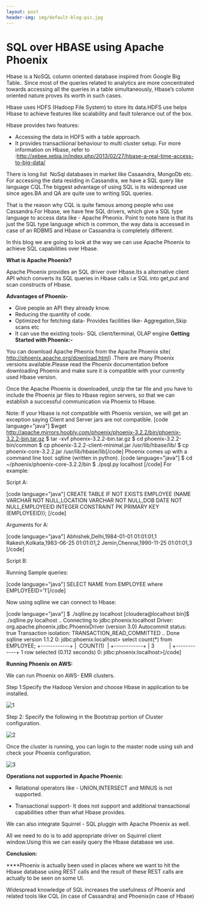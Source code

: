 ```yaml
---
layout: post
header-img: img/default-blog-pic.jpg
---
```


# SQL over HBASE using Apache Phoenix

Hbase is a NoSQL column oriented database inspired from Google Big Table.. Since most of the queries related to analytics are more concentrated towards accessing all the queries in a table simultaneously, Hbase’s column oriented nature proves its worth in such cases.

Hbase uses HDFS (Hadoop File System) to store its data.HDFS use helps Hbase to achieve features like scalability and fault tolerance out of the box.

Hbase provides two features:

  * Accessing the data in HDFS with a table approach.
  * It provides transactiional behaviour to multi cluster setup.
For more information on Hbase, refer to :<http://xebee.xebia.in/index.php/2013/02/27/hbase-a-real-time-access-to-big-data/>

There is long list  NoSql databases in market like Casaandra, MongoDb etc. For accessing the data residing in Cassandra, we have a SQL query like language CQL.The biggest advantage of using SQL is its widespread use since ages.BA and QA are quite use to writing SQL queries.

That is the reason why CQL is quite famous among people who use Cassandra.For Hbase, we have few SQL drivers, which give a SQL type language to access data like - Apache Pheonix. Point to note here is that its just the SQL type language which is common, the way data is accessed in case of an RDBMS and Hbase or Cassandra is completely different.

In this blog we are going to look at the way we can use Apache Phoenix to achieve SQL capabilities over Hbase. 

**What is Apache Phoenix?**

Apache Phoenix provides an SQL driver over Hbase.Its a alternative client API which converts its SQL queries in Hbase calls i.e SQL into get,put and scan constructs of Hbase.

**Advantages of Phoenix-**

  * Give people an API they already know.
  * Reducing the quantity of code.
  * Optimized for fetching data- Provides facilities like- Aggregation,Skip scans etc
  * It can use the existing tools- SQL client/terminal, OLAP engine
**Getting Started with Phoenix:-**

You can download Apache Pheonix from the Apache Phoenix site( <http://phoenix.apache.org/download.html>) .There are many Phoenix versions available.Please read the Phoenix documentation before downloading Phoenix and make sure it is compatible with your currently used Hbase version.

Once the Apache Phoenix is downloaded, unzip the tar file and you have to include the Phoenix jar files to Hbase region servers, so that we can establish a successful communication via Phoenix to Hbase.

Note: If your Hbase is not compatible with Phoenix version, we will get an exception saying Client and Server jars are not compatible. [code language="java"] $wget http://apache.mirrors.hoobly.com/phoenix/phoenix-3.2.2/bin/phoenix-3.2.2-bin.tar.gz $ tar -xvf phoenix-3.2.2-bin.tar.gz $ cd phoenix-3.2.2-bin/common $ cp phoenix-3.2.2-client-minimal.jar /usr/lib/hbase/lib/ $ cp phoenix-core-3.2.2.jar /usr/lib/hbase/lib</span>[/code] Phoenix comes up with a command line tool: sqlline (written in python). [code language="java"] $ cd ~/phoenix/phoenix-core-3.2.2/bin $ ./psql.py localhost <sql-script A> <argument for the scrit A> <second-sql script B> <arguments forscript B> [/code] For example: 

Script A:

[code language="java"] CREATE TABLE IF NOT EXISTS EMPLOYEE (NAME VARCHAR NOT NULL,LOCATION VARCHAR NOT NULL,DOB DATE NOT NULL,EMPLOYEEID INTEGER CONSTRAINT PK PRIMARY KEY (EMPLOYEEID)); [/code] 

Arguments for A:

[code language="java"] Abhishek,Delhi,1984-01-01 01:01:01,1 Rakesh,Kolkata,1983-06-25 01:01:01,2 Jemin,Chennai,1990-11-25 01:01:01,3 [/code] 

Script B:

Running Sample queries:

[code language="java"] SELECT NAME from EMPLOYEE where EMPLOYEEID=’1’[/code] 

Now using sqlline we can connect to Hbase:

[code language="java"] $ ./sqlline.py localhost [cloudera@localhost bin]$ ./sqlline.py localhost .. Connecting to jdbc:phoenix:localhost Driver: org.apache.phoenix.jdbc.PhoenixDriver (version 3.0) Autocommit status: true Transaction isolation: TRANSACTION_READ_COMMITTED .. Done sqlline version 1.1.2 0: jdbc:phoenix:localhost> select count(*) from EMPLOYEE; +------------+ |  COUNT(1)  | +------------+ | 3          | +------------+ 1 row selected (0.112 seconds) 0: jdbc:phoenix:localhost>[/code] 

**Running Phoenix on AWS:**

We can run Phoenix on AWS- EMR clusters.

Step 1:Specify the Hadoop Version and choose Hbase in application to be installed.

![1](/wp-content/uploads/2015/01/1-300x113.png)

Step 2: Specify the following in the Bootstrap portion of Cluster configuration.

![2](/wp-content/uploads/2015/01/2-300x93.png)

Once the cluster is running, you can login to the master node using ssh and check your Phoenix configuration.

![3](/wp-content/uploads/2015/01/3-300x224.png)

**Operations not supported in Apache Phoenix:**

  * Relational operators like - UNION,INTERSECT and MINUS is not supported.

  * Transactional support- It does not support and additional transactional capabilities other than what Hbase provides.

We can also integrate Squirrel - SQL pluggin with Apache Phoenix as well.

All we need to do is to add appropriate driver on Squirrel client window.Using this we can easily query the Hbase database we use.

**Conclusion:**

****Phoenix is actually been used in places where we want to hit the Hbase database using REST calls and the result of these REST calls are actually to be seen on some UI.

Widespread knowledge of SQL increases the usefulness of Phoenix and related tools like CQL (in case of Cassandra) and Phoenix(in case of Hbase)